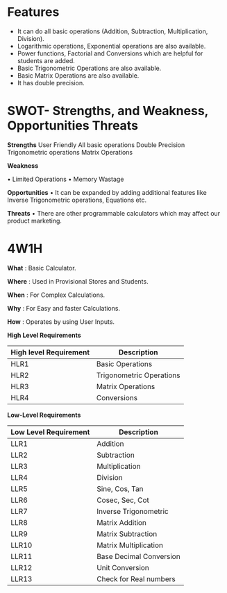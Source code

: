 
# **Features**

- It can do all basic operations (Addition, Subtraction, Multiplication, Division).
- Logarithmic operations, Exponential operations are also available.
- Power functions, Factorial and Conversions which are helpful for students are added.
- Basic Trigonometric Operations are also available.
- Basic Matrix Operations are also available.
- It has double precision.

# **SWOT- Strengths, and Weakness, Opportunities Threats**

 **Strengths** 
User Friendly
All basic operations
Double Precision
Trigonometric operations
Matrix Operations

 **Weakness**

•	Limited Operations
•	Memory Wastage

 **Opportunities**
•	It can be expanded by adding additional features like Inverse Trigonometric operations, Equations etc.

  **Threats**
• There are other programmable calculators which may affect our product marketing.
 
# **4W1H**

**What** : Basic Calculator.

**Where** : Used in Provisional Stores and Students.

**When** : For Complex Calculations.

**Why** : For Easy and faster Calculations.

**How** : Operates by using User Inputs.

**High Level Requirements**

| High level Requirement | Description |
| --- | --- |
| HLR1 | Basic Operations |
| HLR2 | Trigonometric Operations |
| HLR3 | Matrix Operations |
| HLR4 | Conversions |

**Low-Level Requirements**

| Low Level Requirement | Description |
| --- | --- |
| LLR1 | Addition |
| LLR2 | Subtraction |
| LLR3 | Multiplication |
| LLR4 | Division |
| LLR5 | Sine, Cos, Tan |
| LLR6 | Cosec, Sec, Cot |
| LLR7 | Inverse Trigonometric |
| LLR8 | Matrix Addition |
| LLR9 | Matrix Subtraction |
| LLR10 | Matrix Multiplication |
| LLR11 | Base Decimal Conversion |
| LLR12 | Unit Conversion |
| LLR13 | Check for Real numbers |
